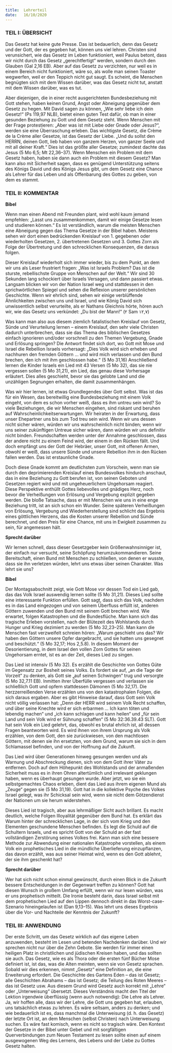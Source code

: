 ```yaml
---
title:  Lehrerteil
date:   16/10/2020
---
```


### TEIL I: ÜBERSICHT

Das Gesetz hat keine gute Presse. Das ist bedauerlich, denn das Gesetz und der Gott, der es gegeben hat, können uns viel lehren. Christen sind verunsichert, wie das Gesetz im Leben funktioniert, weil Paulus betont, dass wir nicht durch das Gesetz „gerechtfertigt“ werden, sondern durch den Glauben (Gal 2,16 EB). Aber auf das Gesetz zu verzichten, nur weil es in einem Bereich nicht funktioniert, wäre so, als wolle man seinen Toaster wegwerfen, weil er den Teppich nicht gut saugt. Es scheint, die Menschen begnügten sich mit dem Wissen darüber, was das Gesetz nicht tut, anstatt mit dem Wissen darüber, was es tut.

Aber diejenigen, die in einer recht ausgerichteten Bundesbeziehung mit Gott stehen, haben keinen Grund, Angst oder Abneigung gegenüber dem Gesetz zu hegen. Mit David sagen zu können, „Wie sehr liebe ich dein Gesetz!“ (Ps 119,97 NLB), bietet einen guten Test dafür, ob man in einer gesunden Beziehung zu Gott und dem Gesetz steht. Wenn Menschen mit der Frage protestieren: „Aber was ist mit Liebe oder Gnade oder Jesus?“, werden sie eine Überraschung erleben. Das wichtigste Gesetz, die Crème de la Crème aller Gesetze, ist das Gesetz der Liebe. „Und du sollst den HERRN, deinen Gott, lieb haben von ganzem Herzen, von ganzer Seele und mit all deiner Kraft.“ Dies ist das größte aller Gesetze; zumindest dachte das Jesus (5 Mo 6,5; Mt 22,36–37). Wenn Menschen ein Problem mit dem Gesetz haben, haben sie dann auch ein Problem mit diesem Gesetz? Man kann also mit Sicherheit sagen, dass es genügend Unterstützung seitens des Königs David und des Königs Jesus gibt, um dem Gesetz eine Chance als Lehrer für das Leben und als Offenbarung des Gottes zu geben, von dem es stammt.

### TEIL II: KOMMENTAR

**Bibel**

Wenn man einen Abend mit Freunden plant, wird wohl kaum jemand empfehlen: „Lasst uns zusammenkommen, damit wir einige Gesetze lesen und studieren können.“ Es ist verständlich, warum die meisten Menschen eine Abneigung gegen das Thema Gesetze in der Bibel haben. Meistens sehen wir dort einen bedrückenden Kreislauf von 1. gegebenen oder wiederholten Gesetzen, 2. übertretenen Gesetzen und 3. Gottes Zorn als Folge der Übertretung und den schrecklichen Konsequenzen, die daraus folgen.

Dieser Kreislauf wiederholt sich immer wieder, bis zu dem Punkt, an dem wir uns als Leser frustriert fragen: „Was ist Israels Problem? Das ist die sturste, rebellischste Gruppe von Menschen auf der Welt.“ Wir sind 30 Sekunden lang schockiert über Israels Versagen, und dann passiert etwas. Langsam blicken wir von der Nation Israel weg und stattdessen in den sprichwörtlichen Spiegel und sehen die Reflexion unserer persönlichen Geschichte. Wenn wir ehrlich sind, sehen wir einige verblüffende Ähnlichkeiten zwischen uns und Israel, und wie König David sich unwissentlich selbst verurteilte, als er Nathans Gleichnis hörte, hören auch wir, wie das Gesetz uns verkündet: „Du bist der Mann!“ (٢ Sam ١٢,٧)

Was kann man also aus diesem ziemlich fatalistischen Kreislauf von Gesetz, Sünde und Verurteilung lernen – einem Kreislauf, den sehr viele Christen dadurch unterbrechen, dass sie das Thema des biblischen Gesetzes einfach ignorieren und/oder vorschnell zu den Themen Vergebung, Gnade und Erlösung springen? Die Antwort findet sich dort, wo Gott mit Mose und Israel die Rebellion Israels vorhersagt: „Dies Volk wird sich erheben und nachhuren den fremden Göttern … und wird mich verlassen und den Bund brechen, den ich mit ihm geschlossen habe.“ (5 Mo 31,16) Anschließend lernen die Kinder Israels ein Lied mit 43 Versen (5 Mo 32), das sie nie vergessen sollen (5 Mo 31,21), ein Lied, das genau diese Vorhersage erläutert. Dies alles geschieht, bevor sie das gelobte Land und die unzähligen Segnungen erhalten, die damit zusammenhängen.

Was wir hier lernen, ist etwas Grundlegendes über Gott selbst. Was ist das für ein Wesen, das bereitwillig eine Bundesbeziehung mit einem Volk eingeht, von dem es schon vorher weiß, dass es ihm untreu sein wird? So viele Beziehungen, die wir Menschen eingehen, sind riskant und beruhen auf Wahrscheinlichkeitserwartungen. Wir heiraten in der Erwartung, dass unser Ehepartner uns bis zum Tod treu sein wird. Wenn wir uns dessen nicht sicher wären, würden wir uns wahrscheinlich nicht binden; wenn wir uns seiner zukünftigen Untreue sicher wären, dann würden wir uns definitiv nicht binden. Freundschaften werden unter der Annahme geschlossen, dass der andere nicht zu einem Feind wird, der einem in den Rücken fällt. Und doch empfängt uns der Gott der Hebräer, unser Gott, mit offenen Armen, obwohl er weiß, dass unsere Sünde und unsere Rebellion ihm in den Rücken fallen werden. Das ist erstaunliche Gnade.

Doch diese Gnade kommt am deutlichsten zum Vorschein, wenn man sie durch den deprimierenden Kreislauf eines Bundesvolkes hindurch anschaut, das in eine Beziehung zu Gott berufen ist, von seinen Geboten und Gesetzen regiert wird und mit ungeheuerlichem Ungehorsam reagiert. Diese Perspektive enthüllt Gottes liebevolles und gnädiges Herz, noch bevor die Verheißungen von Erlösung und Vergebung explizit gegeben werden. Die bloße Tatsache, dass er mit Menschen wie uns in eine enge Beziehung tritt, ist an sich schon ein Wunder. Seine späteren Verheißungen von Erlösung, Vergebung und Wiederherstellung sind schlicht das Ergebnis eines göttlichen Herzens, das die Kosten unserer Rebellion und Sünde berechnet, und den Preis für eine Chance, mit uns in Ewigkeit zusammen zu sein, für angemessen hält.

**Sprecht darüber**

Wir lernen schnell, dass dieser Gesetzgeber kein Größenwahnsinniger ist, der einfach nur versucht, seine Schöpfung herumzukommandieren. Seine Bereitschaft, einen Bund mit Menschen zu schließen, von denen er wusste, dass sie ihn verletzen würden, lehrt uns etwas über seinen Charakter. Was lehrt sie uns?

**Bibel**

Der Montagsabschnitt zeigt, wie Gott Mose vor dessen Tod ein Lied gab, das das Volk Israel auswendig lernen sollte (5 Mo 31,21). Dieses Lied sollte eine interessante Funktion erfüllen. Gott sagt, dass sich das Volk, nachdem es in das Land eingezogen und von seinem Überfluss erfüllt ist, anderen Göttern zuwenden und den Bund mit seinem Gott brechen wird. Wie erwartet, folgen Katastrophen und die Bundesflüche. Man kann sich das tragische Erleben vorstellen, nach der Blütezeit des Wohlstands durch Hunger und Krieg dezimiert zu werden (5 Mo 32,23–25). Man kann die Menschen fast verzweifelt schreien hören: „Warum geschieht uns das? Wir haben den Göttern unsere Opfer dargebracht, und sie hatten uns gesegnet und beschützt.“ (5 Mo 32,17; Hos 2,5.8). In diesem Moment der Desorientierung, in dem Israel den vollen Zorn Gottes für seinen Ungehorsam erntet, ist es an der Zeit, dieses Lied zu singen.

Das Lied ist intensiv (5 Mo 32). Es erzählt die Geschichte von Gottes Güte im Gegensatz zur Bosheit seines Volks. Es fordert sie auf, „an die Tage der Vorzeit“ zu denken, als Gott sie „auf seinen Schwingen“ trug und versorgte (5 Mo 32,7.11 EB). Inmitten ihrer Überfülle vergessen und verlassen sie schließlich Gott und opfern stattdessen Dämonen (5 Mo 32,17). Die herzzerreißenden Verse erzählen uns von den katastrophalen Folgen, die sich daraus ergaben. Aber es gibt Hinweise darauf, dass Gott sein Volk nicht völlig verlassen hat: „Denn der HERR wird seinem Volk Recht schaffen, und über seine Knechte wird er sich erbarmen … Ich kann töten und lebendig machen“ und „ich kann schlagen und kann heilen“ und „für sein Land und sein Volk wird er Sühnung schaffen“ (5 Mo 32:36.39.43 SLT). Gott hat sein Volk ein Lied gelehrt, das, obwohl es brutal ehrlich ist, all dessen Fragen beantworten wird. Es wird ihnen von ihrem Ursprung als Volk erzählen, von dem Gott, den sie zurückwiesen, von den machtlosen Göttern, mit denen sie ihn ersetzten, von dem Grund, warum sie sich in dem Schlamassel befinden, und von der Hoffnung auf die Zukunft.

Das Lied wird über Generationen hinweg gesungen werden und als Warnung und Abschreckung dienen, sich von dem Gott ihrer Väter zu entfernen. Doch auf dem Höhepunkt des Wohlstands und der anmaßenden Sicherheit muss es in ihren Ohren altertümlich und irrelevant geklungen haben, wenn es überhaupt gesungen wurde. Aber jetzt, wo sie ein selbstgemachtes Chaos erleben, dient das Lied aus ihrem eigenen Mund als „Zeuge“ gegen sie (5 Mo 31,19). Gott hat in die kollektive Psyche des Volkes Israel gelegt, was ihr Schicksal sein wird, wenn sie nicht dem Götzendienst der Nationen um sie herum widerstehen.

Dieses Lied ist tragisch, aber aus lehrmäßiger Sicht auch brillant. Es macht deutlich, welche Folgen Illoyalität gegenüber dem Bund hat. Es erklärt das Warum hinter der schrecklichen Lage, in der sich vom Krieg und den Elementen geschundene Menschen befinden. Es legt die Schuld auf die Schultern Israels, und es spricht Gott von der Schuld an der fast vollständigen Zerstörung seines Volkes frei. Kann man sich eine bessere Methode zur Abwendung einer nationalen Katastrophe vorstellen, als einem Volk ein prophetisches Lied in die mündliche Überlieferung einzupflanzen, das davon erzählt, was aus seiner Heimat wird, wenn es den Gott ablehnt, der sie ihm geschenkt hat?

**Sprecht darüber**

Wer hat sich nicht schon einmal gewünscht, durch einen Blick in die Zukunft bessere Entscheidungen in der Gegenwart treffen zu können? Gott hat diesen Wunsch in großem Umfang erfüllt, wenn wir nur lesen würden, was er uns prophetisch mitteilt. Die Ironie besteht darin, dass Israel selbst mit dem prophetischen Lied auf den Lippen dennoch direkt in das Worst-case-Szenario hineingelaufen ist (Dan 9,13–15). Was lehrt uns dieses Ergebnis über die Vor- und Nachteile der Kenntnis der Zukunft?

### TEIL III: ANWENDUNG

Der erste Schritt, um das Gesetz wirklich auf das eigene Leben anzuwenden, besteht im Lesen und betenden Nachdenken darüber. Und wir sprechen nicht nur über die Zehn Gebote. Sie werden für immer einen heiligen Platz in christlichen und jüdischen Kreisen haben, und das sollten sie auch. Das Gesetz, wie es als Thora oder die ersten fünf Bücher Mose definiert ist, ist das, was die Alten meinten, wenn sie von Gesetz sprachen. Sobald wir dies erkennen, nimmt „Gesetz“ eine Definition an, die eine Erweiterung erfordert. Die Geschichte des Gartens Eden – das ist Gesetz; alle Geschichten Abrahams – das ist Gesetz; die Teilung des Roten Meeres – das ist Gesetz usw. Aus diesem Grund wird Gesetz auch korrekt mit „Lehre“ oder „Unterweisung“ übersetzt. Dieses Verständnis macht den Titel der Lektion irgendwie überflüssig (wenn auch notwendig): Die Lehre als Lehrer. Ja, wir hoffen alle, dass wir der Lehre, die Gott uns gegeben hat, erlauben, uns tatsächlich etwas zu lehren. Es wäre seltsam, anders zu denken; und wie bedauerlich ist es, dass manchmal die Unterweisung (d. h. das Gesetz) der letzte Ort ist, an dem Menschen (selbst Christen) nach Unterweisung suchen. Es wäre fast komisch, wenn es nicht so tragisch wäre. Den Kontext der Gesetze in der Bibel unter Gebet und mit sorgfältigen Querverbindungen zum Neuen Testament zu lesen sollte einen auf einem ausgewogenen Weg des Lernens, des Lebens und der Liebe zu Gottes Gesetz halten.